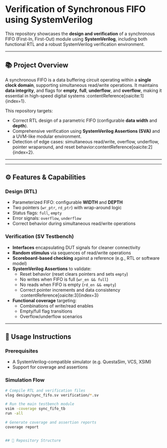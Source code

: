 # Verification of Synchronous FIFO using SystemVerilog

This repository showcases the **design and verification** of a synchronous FIFO (First-In, First-Out) module using **SystemVerilog**, including both functional RTL and a robust SystemVerilog verification environment.

---

## 📚 Project Overview

A synchronous FIFO is a data buffering circuit operating within a **single clock domain**, supporting simultaneous read/write operations. It maintains **data integrity**, and flags for **empty**, **full**, **underflow**, and **overflow**, making it essential in high-speed digital systems :contentReference[oaicite:1]{index=1}.

This repository targets:
- Correct RTL design of a parametric FIFO (configurable **data width** and **depth**).
- Comprehensive verification using **SystemVerilog Assertions (SVA)** and a UVM-like modular environment.
- Detection of edge cases: simultaneous read/write, overflow, underflow, pointer wraparound, and reset behavior:contentReference[oaicite:2]{index=2}.

---

---

## ⚙️ Features & Capabilities

### Design (RTL)
- Parameterized FIFO: configurable **WIDTH** and **DEPTH**
- Two pointers (`wr_ptr`, `rd_ptr`) with wrap-around logic
- Status flags: `full`, `empty`
- Error signals: `overflow`, `underflow`
- Correct behavior during simultaneous read/write operations

### Verification (SV Testbench)
- **Interfaces** encapsulating DUT signals for cleaner connectivity
- **Random stimulus** via sequences of read/write operations
- **Scoreboard-based checking** against a reference (e.g., RTL or software model)
- **SystemVerilog Assertions** to validate:
  - Reset behavior (reset clears pointers and sets `empty`)
  - No writes when FIFO is full (`wr_en && full`)
  - No reads when FIFO is empty (`rd_en && empty`)
  - Correct pointer increments and data consistency :contentReference[oaicite:3]{index=3}
- **Functional coverage** targeting:
  - Combinations of write/read enables
  - Empty/full flag transitions
  - Overflow/underflow scenarios

---

## 🧪 Usage Instructions

### Prerequisites
- A SystemVerilog-compatible simulator (e.g. QuestaSim, VCS, XSIM)
- Support for coverage and assertions

### Simulation Flow
```bash
# Compile RTL and verification files
vlog design/sync_fifo.sv verification/*.sv

# Run the main testbench module
vsim -coverage sync_fifo_tb
run -all

# Generate coverage and assertion reports
coverage report


## 📁 Repository Structure

